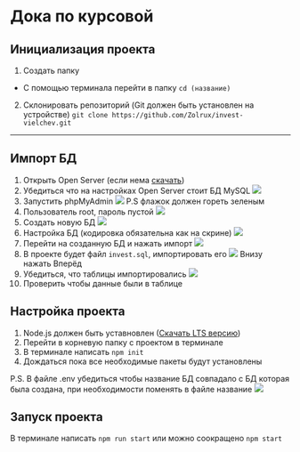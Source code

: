 # Дока по курсовой

## Инициализация проекта

1. Создать папку
+ С помощью терминала перейти в папку `cd (название)`
2. Склонировать репозиторий (Git должен быть установлен на устройстве)
`git clone https://github.com/Zolrux/invest-vielchev.git`

___

## Импорт БД

1. Открыть Open Server (если нема [скачать](https://ospanel.io/download/))
2. Убедиться что на настройках Open Server стоит БД MySQL
![](https://i.postimg.cc/fbKX0j7Z/2023-12-31-163537019.png)
1. Запустить phpMyAdmin
![](https://i.postimg.cc/43RdctMW/2023-12-31-190726146.png)
P.S флажок должен гореть зеленым
2. Пользователь root, пароль пустой 
![](https://i.postimg.cc/MKpjhQ8r/2023-12-31-164738908.png)
3. Создать новую БД 
![](https://i.postimg.cc/LhKwZpRJ/2023-12-31-165012975.png)
1. Настройка БД (кодировка обязательна как на скрине) 
![](https://i.postimg.cc/rpsTTqpT/2023-12-31-165245733.png)
1. Перейти на созданную БД и нажать импорт 
![](https://i.postimg.cc/y8Xxx6BS/2023-12-31-165855092.png)
1. В проекте будет файл `invest.sql`, импортировать его 
![](https://i.postimg.cc/Vvmz0pwL/2023-12-31-170221116.png)
Внизу нажать Вперёд
1. Убедиться, что таблицы импортировались 
![](https://i.postimg.cc/gcsWBMd8/2023-12-31-170409761.png)
1.  Проверить чтобы данные были в таблице

## Настройка проекта
1. Node.js должен быть уставновлен ([Скачать LTS версию](https://nodejs.org/en))
2. Перейти в корневую папку с проектом в терминале
3. В терминале написать `npm init`
4. Дождаться пока все необходимые пакеты будут установлены

P.S. В файле .env убедиться чтобы название БД совпадало с БД которая была создана, при необходимости поменять в файле название 
![](https://i.postimg.cc/Z5bZzcGt/2023-12-31-191721276.png)

## Запуск проекта
В терминале написать `npm run start` или можно соокращено `npm start`
